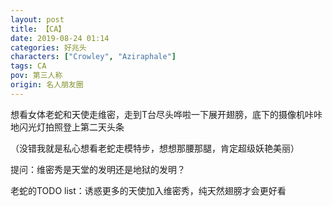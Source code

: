 ```yaml
---
layout: post
title: 【CA】
date: 2019-08-24 01:14
categories: 好兆头
characters: ["Crowley", "Aziraphale"]
tags: CA
pov: 第三人称
origin: 名人朋友圈
---
```



想看女体老蛇和天使走维密，走到T台尽头哗啦一下展开翅膀，底下的摄像机咔咔地闪光灯拍照登上第二天头条

（没错我就是私心想看老蛇走模特步，想想那腰那腿，肯定超级妖艳美丽）

提问：维密秀是天堂的发明还是地狱的发明？

老蛇的TODO list：诱惑更多的天使加入维密秀，纯天然翅膀才会更好看
